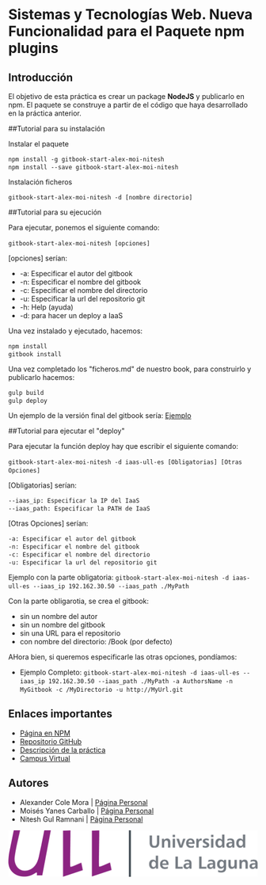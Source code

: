 # Sistemas y Tecnologías Web. Nueva Funcionalidad para el Paquete **npm** plugins


## Introducción

El objetivo de esta práctica es crear un package **NodeJS** y publicarlo en npm. El paquete se construye a partir de el código que haya desarrollado en la práctica anterior.

##Tutorial para su instalación

Instalar el paquete

```shell
npm install -g gitbook-start-alex-moi-nitesh
npm install --save gitbook-start-alex-moi-nitesh
```

Instalación ficheros

```shell
gitbook-start-alex-moi-nitesh -d [nombre directorio]
```

##Tutorial para su ejecución

Para ejecutar, ponemos el siguiente comando:

`gitbook-start-alex-moi-nitesh [opciones]`

[opciones] serían:
*    -a: Especificar el autor del gitbook
*    -n: Especificar el nombre del gitbook
*    -c: Especificar el nombre del directorio
*    -u: Especificar la url del repositorio git
*    -h: Help (ayuda)
*    -d: para hacer un deploy a IaaS


Una vez instalado y ejecutado, hacemos:

```shell
npm install
gitbook install
```

Una vez completado los "ficheros.md" de nuestro book, para construirlo y publicarlo hacemos:

```shell
gulp build
gulp deploy
```

Un ejemplo de la versión final del gitbook sería: [Ejemplo](https://alu0100782851.github.io/prueba/)

##Tutorial para ejecutar el "deploy"

Para ejecutar la función deploy hay que escribir el siguiente comando:

`gitbook-start-alex-moi-nitesh -d iaas-ull-es [Obligatorias] [Otras Opciones]`

[Obligatorias] serían:

```
--iaas_ip: Especificar la IP del IaaS
--iaas_path: Especificar la PATH de IaaS
```


[Otras Opciones] serían:

```
-a: Especificar el autor del gitbook
-n: Especificar el nombre del gitbook
-c: Especificar el nombre del directorio
-u: Especificar la url del repositorio git
```

Ejemplo con la parte obligatoria:
`gitbook-start-alex-moi-nitesh -d iaas-ull-es --iaas_ip 192.162.30.50 --iaas_path ./MyPath`

Con la parte obligarotia, se crea el gitbook:
*   sin un nombre del autor
*   sin un nombre del gitbook
*   sin una URL para el repositorio
*   con nombre del directorio: /Book (por defecto)

AHora bien, si queremos especificarle las otras opciones, pondíamos:

*   Ejemplo Completo:
`gitbook-start-alex-moi-nitesh -d iaas-ull-es --iaas_ip 192.162.30.50 --iaas_path ./MyPath -a AuthorsName -n MyGitbook -c /MyDirectorio -u http://MyUrl.git`   

## Enlaces importantes
*  [Página en NPM](https://www.npmjs.com/package/gitbook-start-alex-moi-nitesh)
*  [Repositorio GitHub](https://github.com/ULL-ESIT-SYTW-1617/creacion-de-paquetes-y-modulos-en-nodejs-alex-moi)
*  [Descripción de la práctica](https://casianorodriguezleon.gitbooks.io/ull-esit-1617/content/practicas/practicanm.html)
*  [Campus Virtual](https://campusvirtual.ull.es/1617/course/view.php?id=1175)

## Autores

* Alexander Cole Mora   | [Página Personal](http://alu0100767421.github.io/)
* Moisés Yanes Carballo | [Página Personal](http://alu0100782851.github.io/)
* Nitesh Gul Ramnani    | [Página Personal](http://alu0100814651.github.io/blog/)

![Universidad de La Laguna](https://github.com/ULL-ESIT-SYTW-1617/tareas-iniciales-alex-moi/blob/master/images/logotipo-principal.png?raw=true)
